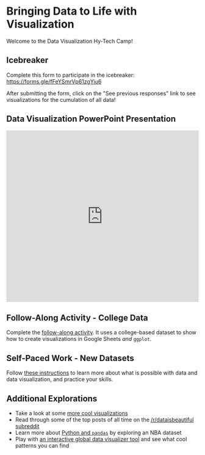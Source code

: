 # Bringing Data to Life with Visualization
Welcome to the Data Visualization Hy-Tech Camp!

## Icebreaker
Complete this form to participate in the icebreaker: https://forms.gle/fFeYSmrVp61zgYiu6

After submitting the form, click on the "See previous responses" link to see visualizations for the cumulation of all data!

## Data Visualization PowerPoint Presentation
<iframe src='https://view.officeapps.live.com/op/embed.aspx?src=https://hytechcamps.github.io/data-viz/DataVisualization.pptx' width='100%' height='450px' frameborder='0'></iframe>

## Follow-Along Activity - College Data
Complete the [follow-along activity](FollowAlong.md). It uses a college-based dataset to show how to create visualizations in Google Sheets _and_ `ggplot`.

## Self-Paced Work - New Datasets
Follow [these instructions](SelfPacedWork.md) to learn more about what is possible with data and data visualization, and practice your skills.

## Additional Explorations
- Take a look at some [more cool visualizations](https://visme.co/blog/best-data-visualizations-2019/)
- Read through some of the top posts of all time on the [/r/dataisbeautiful subreddit](https://www.reddit.com/r/dataisbeautiful/#sort=top;t=all)
- Learn more about [Python and `pandas`](https://realpython.com/pandas-python-explore-dataset/) by exploring an NBA dataset
- Play with [an interactive global data visualizer tool](https://www.gapminder.org/tools/#$chart-type=bubbles&url=v1) and see what cool patterns you can find